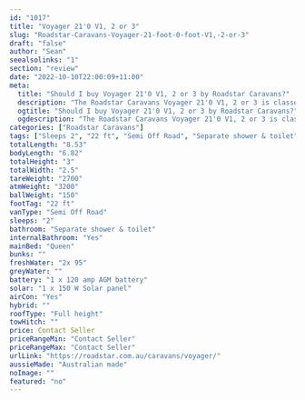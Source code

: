 ```yaml
---
id: "1017"
title: "Voyager 21'0 V1, 2 or 3"
slug: "Roadstar-Caravans-Voyager-21-foot-0-foot-V1,-2-or-3"
draft: "false"
author: "Sean"
seealsolinks: "1"
section: "review"
date: "2022-10-10T22:00:09+11:00"
meta:
  title: "Should I buy Voyager 21'0 V1, 2 or 3 by Roadstar Caravans?"
  description: "The Roadstar Caravans Voyager 21'0 V1, 2 or 3 is classed as Semi Off Road, and sleeps 2 people. It is Australian made and comes in at 22 ft. It generally has Separate shower & toilet."
  ogtitle: "Should I buy Voyager 21'0 V1, 2 or 3 by Roadstar Caravans?"
  ogdescription: "The Roadstar Caravans Voyager 21'0 V1, 2 or 3 is classed as Semi Off Road, and sleeps 2 people. It is Australian made and comes in at 22 ft. It generally has Separate shower & toilet."
categories: ["Roadstar Caravans"]
tags: ["Sleeps 2", "22 ft", "Semi Off Road", "Separate shower & toilet", "Full height", "Price Unknown", "Australian made"]
totalLength: "8.53"
bodyLength: "6.82"
totalHeight: "3"
totalWidth: "2.5"
tareWeight: "2700"
atmWeight: "3200"
ballWeight: "150"
footTag: "22 ft"
vanType: "Semi Off Road"
sleeps: "2"
bathroom: "Separate shower & toilet"
internalBathroom: "Yes"
mainBed: "Queen"
bunks: ""
freshWater: "2x 95"
greyWater: ""
battery: "1 x 120 amp AGM battery"
solar: "1 x 150 W Solar panel"
airCon: "Yes"
hybrid: ""
roofType: "Full height"
towHitch: ""
price: Contact Seller
priceRangeMin: "Contact Seller"
priceRangeMax: "Contact Seller"
urlLink: "https://roadstar.com.au/caravans/voyager/"
aussieMade: "Australian made"
noImage: ""
featured: "no"
---
```

